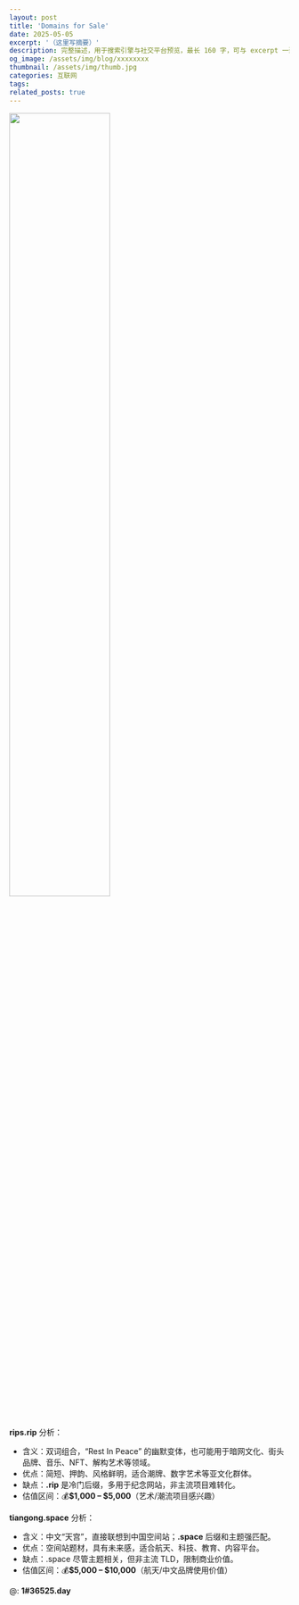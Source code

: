```yaml
---
layout: post
title: 'Domains for Sale'
date: 2025-05-05
excerpt: '（这里写摘要）'
description: 完整描述，用于搜索引擎与社交平台预览，最长 160 字，可与 excerpt 一致
og_image: /assets/img/blog/xxxxxxxx
thumbnail: /assets/img/thumb.jpg
categories: 互联网
tags: 
related_posts: true
---
```


<img src="{{ '/assets/img/blog/xxxxxxxx' | relative_url }}" style="width:60%;">

**rips.rip** 分析：

- 含义：双词组合，“Rest In Peace” 的幽默变体，也可能用于暗网文化、街头品牌、音乐、NFT、解构艺术等领域。
- 优点：简短、押韵、风格鲜明，适合潮牌、数字艺术等亚文化群体。
- 缺点：**.rip** 是冷门后缀，多用于纪念网站，非主流项目难转化。
- 估值区间：💰**$1,000 – $5,000**（艺术/潮流项目感兴趣）

**tiangong.space** 分析：

- 含义：中文“天宫”，直接联想到中国空间站；**.space** 后缀和主题强匹配。
- 优点：空间站题材，具有未来感，适合航天、科技、教育、内容平台。
- 缺点：.space 尽管主题相关，但非主流 TLD，限制商业价值。
- 估值区间：💰**$5,000 – $10,000**（航天/中文品牌使用价值）

@: **1#36525.day**